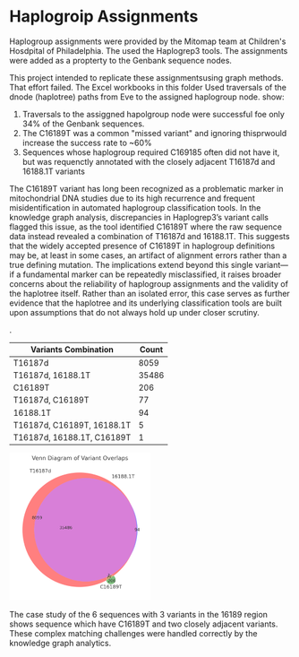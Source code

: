 # Haplogroip Assignments
 
Haplogroup assignments were provided by the Mitomap team at Children's Hosdpital of Philadelphia. The used the Haplogrep3 tools. The assignments were added as a propterty to the Genbank sequence nodes. 

This project intended to replicate these assignmentsusing graph methods. That effort failed. The Excel workbooks in this folder Used traversals of the dnode (haplotree) paths from Eve to the assigned haplogroup node. show:

<ol>
 <li>Traversals to the assiggned hapolgroup node were successful foe only 34% of the Genbank sequences.</li>
 <li>The C16189T was a common "missed variant" and ignoring thisprwould increase the success rate to ~60%</li>
 <li>Sequences whose haplogroup required C169185 often did not have it, but was requenctly annotated with the closely adjacent T16187d and 16188.1T variants </li>

</ol>
The C16189T variant has long been recognized as a problematic marker in mitochondrial DNA studies due to its high recurrence and frequent misidentification in automated haplogroup classification tools. In the knowledge graph analysis, discrepancies in Haplogrep3’s variant calls flagged this issue, as the tool identified C16189T where the raw sequence data instead revealed a combination of T16187d and 16188.1T. This suggests that the widely accepted presence of C16189T in haplogroup definitions may be, at least in some cases, an artifact of alignment errors rather than a true defining mutation. The implications extend beyond this single variant—if a fundamental marker can be repeatedly misclassified, it raises broader concerns about the reliability of haplogroup assignments and the validity of the haplotree itself. Rather than an isolated error, this case serves as further evidence that the haplotree and its underlying classification tools are built upon assumptions that do not always hold up under closer scrutiny.

.


| Variants Combination               | Count  |
|-------------------------------------|--------|
| T16187d                            | 8059   |
| T16187d, 16188.1T                   | 35486  |
| C16189T                            | 206    |
| T16187d, C16189T                    | 77     |
| 16188.1T                           | 94     |
| T16187d, C16189T, 16188.1T          | 5      |
| T16187d, 16188.1T, C16189T          | 1      |



<img src="https://github.com/waigitdas/Mitochondrial-DNA-Research/blob/main/Knowledge_Graph/images/C16189T_Veen_diagram.png" width="50%" height="50%">

The case study of the 6 sequences with 3 variants in the 16189 region shows sequence which have C16189T and two closely adjacent variants. These complex matching challenges were handled correctly by the knowledge graph analytics. 

